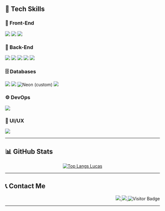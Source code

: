<!-- TECH SKILLS BADGES --> 
## 🚀 Tech Skills
<div style="display: inline_block">

### 🎨 Front-End
<img src="https://img.shields.io/badge/HTML5-E34F26?style=for-the-badge&logo=html5&logoColor=white">
<img src="https://img.shields.io/badge/CSS3-1572B6?style=for-the-badge&logo=css3&logoColor=white">
<img src="https://img.shields.io/badge/React-20232A?style=for-the-badge&logo=react&logoColor=61DAFB">

### 🧠 Back-End
<img src="https://img.shields.io/badge/Python-3776AB?style=for-the-badge&logo=python&logoColor=white">
<img src="https://img.shields.io/badge/Flask-000000?style=for-the-badge&logo=flask&logoColor=white">
<img src="https://img.shields.io/badge/NestJS-E0234E?style=for-the-badge&logo=nestjs&logoColor=white">
<img src="https://img.shields.io/badge/Node.js-339933?style=for-the-badge&logo=nodedotjs&logoColor=white">
<img src="https://img.shields.io/badge/TypeScript-007ACC?style=for-the-badge&logo=typescript&logoColor=white">

### 🗄️ Databases
<img src="https://img.shields.io/badge/SQLite-003B57?style=for-the-badge&logo=sqlite&logoColor=white">
<img src="https://img.shields.io/badge/PostgreSQL-336791?style=for-the-badge&logo=postgresql&logoColor=white">
<img src="https://img.shields.io/badge/Neon-000000?style=for-the-badge&logo=data:image/svg+xml;base64,[logo]" alt="Neon (custom)">
<img src="https://img.shields.io/badge/Prisma-2D3748?style=for-the-badge&logo=prisma&logoColor=white">

### ⚙️ DevOps
<img src="https://img.shields.io/badge/Docker-2496ED?style=for-the-badge&logo=docker&logoColor=white">

### 🎨 UI/UX
<img src="https://img.shields.io/badge/Figma-F24E1E?style=for-the-badge&logo=figma&logoColor=white">

</div>

---

## 📊 GitHub Stats

<div align="center">
  <a href="https://github.com/LucasVolp">
    <img align="center" src="https://github-readme-stats.vercel.app/api/top-langs/?username=LucasVolp&layout=compact&theme=vision-friendly-dark" alt="Top Langs Lucas" />
  </a>
</div>

---

## 📞 Contact Me

<div align="right">
  <a href="https://www.linkedin.com/in/lucasgabrielvb/" target="_blank">
    <img src="https://img.shields.io/badge/-LinkedIn-%230077B5?style=for-the-badge&logo=linkedin&logoColor=white">
  </a>
  <a href="mailto:lucasgabrielvmb@email.com">
    <img src="https://img.shields.io/badge/Gmail-D14836?style=for-the-badge&logo=gmail&logoColor=white">
  </a>
  <a>
    <img src="https://api.visitorbadge.io/api/VisitorHit?user=LucasVolp&repo=github-visitors-badge&countColor=%237B1E7A" alt="Visitor Badge">
  </a>
</div>

---
